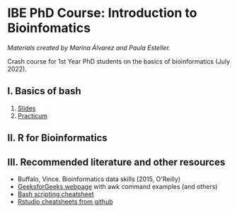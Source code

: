 # IBE PhD Course: Introduction to Bioinfomatics
*Materials created by Marina Álvarez and Paula Esteller.*


Crash course for 1st Year PhD students on the basics of bioinformatics (July 2022).

## I. Basics of bash

1. [Slides](https://docs.google.com/presentation/d/1jem2JXrsB3Sj4-v2sp_3t3i2vIG6_I6FhwPZ-wTPQdo/edit?usp=sharing) 
2. [Practicum](https://pesteller.github.io/Intro2Bioinfo_course/)
## II. R for Bioinformatics

## III. Recommended literature and other resources
* Buffalo, Vince. Bioinformatics data skills (2015, O'Reilly)
* [GeeksforGeeks webpage](https://www.geeksforgeeks.org/awk-command-unixlinux-examples/) with awk command examples (and others)
* [Bash scripting cheatsheet](https://devhints.io/bash)
* [Rstudio cheatsheets from github](https://github.com/rstudio/cheatsheets)



